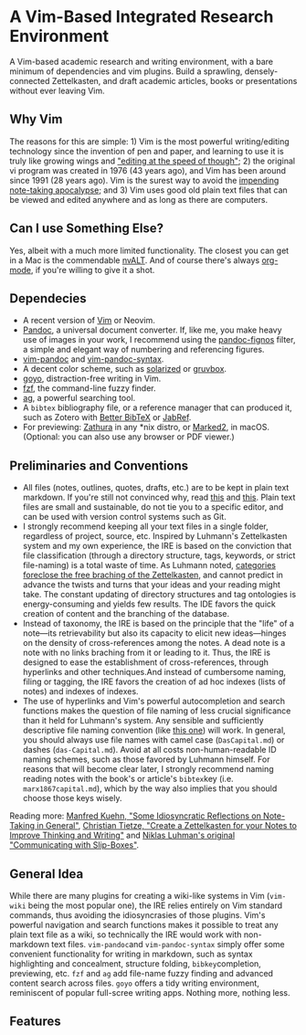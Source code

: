 # A Vim-Based Integrated Research Environment

A Vim-based academic research and writing environment, with a bare minimum of dependencies and vim plugins. Build a sprawling, densely-connected Zettelkasten, and draft academic articles, books or presentations without ever leaving Vim. 

## Why Vim

The reasons for this are simple: 1) Vim is the most powerful writing/editing technology since the invention of pen and paper, and learning to use it is truly like growing wings and ["editing at the speed of though"](https://vimeo.com/53144573); 2) the original vi program was created in 1976 (43 years ago), and Vim has been around since 1991 (28 years ago). Vim is the surest way to avoid the [impending note-taking apocalypse](https://medium.com/swlh/welcome-to-the-note-taking-apocalypse-64a74481a5ab); and 3) Vim uses good old plain text files that can be viewed and edited anywhere and as long as there are computers. 

## Can I use Something Else?

Yes, albeit with a much more limited functionality. The closest you can get in a Mac is the commendable [nvALT](https://brettterpstra.com/projects/nvalt/). And of course there's always [org-mode](https://orgmode.org/), if you're willing to give it a shot.

## Dependecies

- A recent version of [Vim](https://www.vim.org/) or Neovim.
- [Pandoc](https://pandoc.org), a universal document converter. If, like me, you make heavy use of images in your work, I recommend using the [pandoc-fignos](https://github.com/tomduck/pandoc-fignos) filter, a simple and elegant way of numbering and referencing figures. 
- [vim-pandoc](https://github.com/vim-pandoc/vim-pandoc) and [vim-pandoc-syntax](https://github.com/vim-pandoc/vim-pandoc-syntax).
- A decent color scheme, such as [solarized](https://github.com/altercation/vim-colors-solarized) or [gruvbox](https://github.com/morhetz/gruvbox).
- [goyo](https://github.com/junegunn/goyo.vim), distraction-free writing in Vim.
- [fzf](https://github.com/junegunn/fzf), the command-line fuzzy finder.
- [ag](https://github.com/ggreer/the_silver_searcher), a powerful searching tool.
- A `bibtex` bibliography file, or a reference manager that can produced it, such as Zotero with [Better BibTeX](https://github.com/retorquere/zotero-better-bibtex) or [JabRef](https://www.jabref.org/).
- For previewing: [Zathura](https://pwmt.org/projects/zathura/) in any *nix distro, or [Marked2](https://marked2app.com/), in macOS. (Optional: you can also use any browser or PDF viewer.)

## Preliminaries and Conventions

- All files (notes, outlines, quotes, drafts, etc.) are to be kept in plain text markdown. If you're still not convinced why, read [this](https://programminghistorian.org/en/lessons/sustainable-authorship-in-plain-text-using-pandoc-and-markdown) and [this](http://wcaleb.org/blog/my-academic-book-in-plain-text). Plain text files are small and sustainable, do not tie you to a specific editor, and can be used with version control systems such as Git.
- I strongly recommend keeping all your text files in a single folder, regardless of project, source, etc. Inspired by Luhmann's Zettelkasten system and my own experience, the IRE is based on the conviction that file classification (through a directory structure, tags, keywords, or strict file-naming) is a total waste of time. As Luhmann noted, [categories foreclose the free braching of the Zettelkasten](https://zettelkasten.de/posts/no-categories/), and cannot predict in advance the twists and turns that your ideas and your reading might take. The constant updating of directory structures and tag ontologies is energy-consuming and yields few results. The IDE favors the quick creation of content and the branching of the database.
- Instead of taxonomy, the IRE is based on the principle that the "life" of a note—its retrievability but also its capacity to elicit new ideas—hinges on the density of cross-references among the notes. A dead note is a note with no links braching from it or leading to it. Thus, the IRE is designed to ease the establishment of cross-references, through hyperlinks and other techniques.And instead of cumbersome naming, filing or tagging, the IRE favors the creation of ad hoc indexes (lists of notes) and indexes of indexes.
- The use of hyperlinks and Vim's powerful autocompletion and search functions makes the question of file naming of less crucial significance than it held for Luhmann's system. Any sensible and sufficiently descriptive file naming convention (like [this one](https://library.stanford.edu/research/data-management-services/data-best-practices/best-practices-file-naming)) will work. In general, you should always use file names with camel case (`DasCapital.md`) or dashes (`das-Capital.md`). Avoid at all costs non-human-readable ID naming schemes, such as those favored by Luhmann himself. For reasons that will become clear later, I strongly recommend naming reading notes with the book's or article's `bibtex`key (i.e. `marx1867capital.md`), which by the way also implies that you should choose those keys wisely.

Reading more: [Manfred Kuehn, "Some Idiosyncratic Reflections on Note-Taking in General"](https://www.connectedtext.com/manfred.php), [Christian Tietze, "Create a Zettelkasten for your Notes to Improve Thinking and Writing"](https://zettelkasten.de/posts/zettelkasten-improves-thinking-writing/) and [Niklas Luhman's original "Communicating with Slip-Boxes"](https://luhmann.surge.sh/communicating-with-slip-boxes). 

## General Idea

While there are many plugins for creating a wiki-like systems in Vim (`vim-wiki` being the most popular one), the IRE relies entirely on Vim standard commands, thus avoiding the idiosyncrasies of those plugins. Vim's powerful navigation and search functions makes it possible to treat any plain text file as a wiki, so technically the IRE would work with non-markdown text files. `vim-pandoc`and `vim-pandoc-syntax` simply offer some convenient functionality for writing in markdown, such as syntax highlighting and concealment, structure folding, `bibkey`completion, previewing, etc. `fzf` and `ag` add file-name fuzzy finding and advanced content search across files. `goyo` offers a tidy writing environment, reminiscent of popular full-scree writing apps. Nothing more, nothing less. 

## Features
